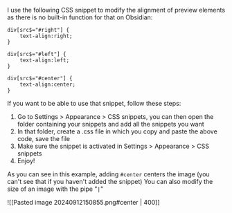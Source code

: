 I use the following CSS snippet to modify the alignment of preview elements as there is no built-in function for that on Obsidian:

```
div[src$="#right"] {
    text-align:right;
}

div[src$="#left"] {
    text-align:left;
}

div[src$="#center"] {
    text-align:center;
}
```

If you want to be able to use that snippet, follow these steps:
1. Go to Settings > Appearance > CSS snippets, you can then open the folder containing your snippets and add all the snippets you want
2. In that folder, create a .css file in which you copy and paste the above code, save the file
3. Make sure the snippet is activated in Settings > Appearance > CSS snippets
4. Enjoy!

As you can see in this example, adding `#center` centers the image (you can't see that if you haven't added the snippet) 
You can also modify the size of an image with the pipe "`|`"

![[Pasted image 20240912150855.png#center | 400]]

